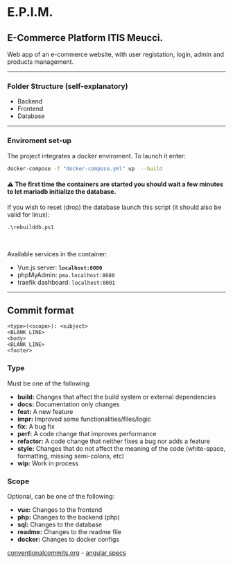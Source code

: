 # E.P.I.M.
## E-Commerce Platform ITIS Meucci. 

Web app of an e-commerce website, with user registation, login, admin and products management. 

---

### Folder Structure (self-explanatory)
 - Backend
 - Frontend
 - Database

---

### Enviroment set-up

The project integrates a docker enviroment. To launch it enter:
```bash
docker-compose -f "docker-compose.yml" up  --build
```

#### ⚠️ The first time the containers are started you should wait a few minutes to let mariadb initialize the database. <br>

If you wish to reset (drop) the database launch this script (it should also be valid for linux):

```cmd
.\rebuilddb.ps1
```

<br>

Available services in the container:

 - Vue.js server: **`localhost:8080`**
 - phpMyAdmin: `pma.localhost:8080`
 - traefik dashboard: `localhost:8001`


---

## Commit format

```
<type>(<scope>): <subject>
<BLANK LINE>
<body>
<BLANK LINE>
<footer>
```

### Type
Must be one of the following:

* **build:** Changes that affect the build system or external dependencies
* **docs:** Documentation only changes
* **feat:** A new feature
* **impr:** Improved some functionalities/files/logic
* **fix:** A bug fix
* **perf:** A code change that improves performance
* **refactor:** A code change that neither fixes a bug nor adds a feature
* **style:** Changes that do not affect the meaning of the code (white-space, formatting, missing semi-colons, etc)
* **wip:** Work in process

### Scope
Optional, can be one of the following:

* **vue:** Changes to the frontend
* **php:** Changes to the backend (php)
* **sql:** Changes to the database
* **readme:** Changes to the readme file
* **docker:** Changes to docker configs

[conventionalcommits.org](https://www.conventionalcommits.org/en/v1.0.0/) -
[angular specs](https://github.com/angular/angular/blob/22b96b9/CONTRIBUTING.md#-commit-message-guidelines)
